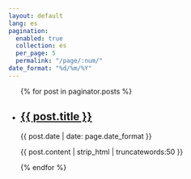 ```yaml
---
layout: default
lang: es
pagination: 
  enabled: true
  collection: es
  per_page: 5
  permalink: "/page/:num/"
date_format: "%d/%m/%Y"
---
```


<ul>
    {% for post in paginator.posts %}
        <li>
            <h2><a href="{{ post.url | prepend: site.baseurl | replace: '//', '/' }}">{{ post.title }}</a></h2>
            <time datetime="{{ post.date | date_to_xmlschema }}">{{ post.date | date: page.date_format }}</time>
            <p>{{ post.content | strip_html | truncatewords:50 }}</p>
        </li>
    {% endfor %}
</ul>
